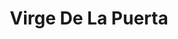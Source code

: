 ---
title: "Virge De La Puerta"
url: /trujillo/virge-de-la-puerta-avenida-prolongacion-union/
shop: general
---
